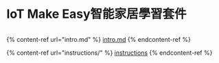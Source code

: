 # IoT Make Easy智能家居學習套件

<figure><img src="https://kittenbothk.readthedocs.io/en/latest/_images/box1.jpg" alt=""><figcaption></figcaption></figure>

{% content-ref url="intro.md" %}
[intro.md](intro.md)
{% endcontent-ref %}

{% content-ref url="instructions/" %}
[instructions](instructions/)
{% endcontent-ref %}
